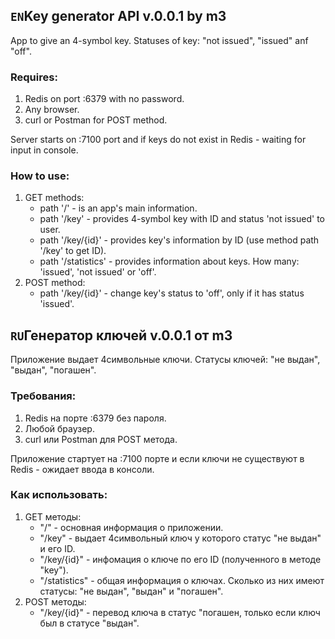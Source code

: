 ## `EN`**Key generator API v.0.0.1 by m3**

App to give an 4-symbol key.
Statuses of key: "not issued", "issued" anf "off".

### Requires:
1) Redis on port :6379 with no password.
2) Any browser.
3) curl or Postman for POST method.

Server starts on :7100 port and if keys do not exist in Redis - waiting for input in console.

### How to use:
1) GET methods:
    * path '/' - is an app's main information.
    * path '/key' - provides 4-symbol key with ID and status 'not issued' to user.
    * path '/key/{id}' - provides key's information by ID (use method path '/key' to get ID).
    * path '/statistics' - provides information about keys. How many: 'issued', 'not issued' or 'off'.
2) POST method:
    * path '/key/{id}' - change key's status to 'off', only if it has status 'issued'.
    
## `RU`**Генератор ключей v.0.0.1 от m3**

Приложение выдает 4символьные ключи. Статусы ключей: "не выдан", "выдан", "погашен".

### Требования:
1) Redis на порте :6379 без пароля.
2) Любой браузер.
3) curl или Postman для POST метода.

Приложение стартует на :7100 порте и если ключи не существуют в Redis - ожидает ввода в консоли.

### Как использовать:
1) GET методы:
    * "/" - основная информация о приложении.
    * "/key" - выдает 4символьный ключ у которого статус "не выдан" и его ID.
    * "/key/{id}" - инфомация о ключе по его ID (полученного в методе "key").
    * "/statistics" - общая информация о ключах. Сколько из них имеют статусы: "не выдан", "выдан" и "погашен".
2) POST методы:
    * "/key/{id}" - перевод ключа в статус "погашен, только если ключ был в статусе "выдан".            
